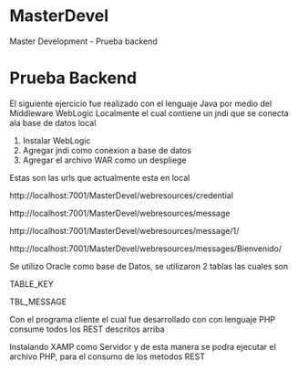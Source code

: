 # MasterDevel
Master Development - Prueba backend

# Prueba Backend

El siguiente ejercicio fue realizado con el lenguaje Java por medio del Middleware WebLogic Localmente el cual contiene un jndi que se conecta ala base de datos local
1. Instalar WebLogic
2. Agregar jndi como conexion a base de datos
3. Agregar el archivo WAR como un despliege


Estas son las urls que actualmente esta en local

http://localhost:7001/MasterDevel/webresources/credential	

http://localhost:7001/MasterDevel/webresources/message

http://localhost:7001/MasterDevel/webresources/message/1/

http://localhost:7001/MasterDevel/webresources/messages/Bienvenido/ 


Se utilizo Oracle como base de Datos, se utilizaron 2 tablas las cuales son  

TABLE_KEY 

TBL_MESSAGE 

Con el programa cliente el cual fue desarrollado con con lenguaje PHP consume todos los REST descritos arriba

Instalando XAMP como Servidor y de esta manera se podra ejecutar el archivo PHP, para el consumo de los metodos REST


